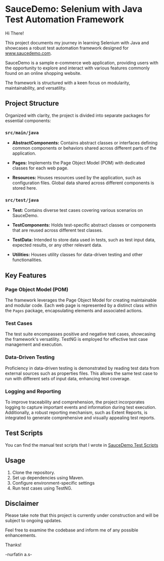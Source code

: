 # SauceDemo: Selenium with Java Test Automation Framework

Hi There! 

This project documents my journey in learning Selenium with Java and showcases a robust test automation framework designed for www.saucedemo.com.

SauceDemo is a sample e-commerce web application, providing users with the opportunity to explore and interact with various features commonly found on an online shopping website.

The framework is structured with a keen focus on modularity, maintainability, and versatility.

## Project Structure

Organized with clarity, the project is divided into separate packages for essential components:

### `src/main/java`

- **AbstractComponents:** Contains abstract classes or interfaces defining common components or behaviors shared across different parts of the application.

- **Pages:** Implements the Page Object Model (POM) with dedicated classes for each web page.

- **Resources:** Houses resources used by the application, such as configuration files. Global data shared across different components is stored here.

### `src/test/java`

- **Test:** Contains diverse test cases covering various scenarios on SauceDemo.

- **TestComponents:** Holds test-specific abstract classes or components that are reused across different test classes.

- **TestData:** Intended to store data used in tests, such as test input data, expected results, or any other relevant data.

- **Utilities:** Houses utility classes for data-driven testing and other functionalities.

## Key Features

### Page Object Model (POM)

The framework leverages the Page Object Model for creating maintainable and modular code. Each web page is represented by a distinct class within the `Pages` package, encapsulating elements and associated actions.

### Test Cases

The test suite encompasses positive and negative test cases, showcasing the framework's versatility. TestNG is employed for effective test case management and execution.

### Data-Driven Testing

Proficiency in data-driven testing is demonstrated by reading test data from external sources such as properties files. This allows the same test case to run with different sets of input data, enhancing test coverage.

### Logging and Reporting

To improve traceability and comprehension, the project incorporates logging to capture important events and information during test execution. Additionally, a robust reporting mechanism, such as Extent Reports, is integrated to generate comprehensive and visually appealing test reports.

## Test Scripts

You can find the manual test scripts that I wrote in [SauceDemo Test Scripts](https://docs.google.com/spreadsheets/d/10LuKWl6Zu-VmP7f06Y-976lba1XM7Zjb7WT17w1uurE/edit?usp=sharing)

## Usage

1. Clone the repository.
2. Set up dependencies using Maven.
3. Configure environment-specific settings
4. Run test cases using TestNG.

## Disclaimer

Please take note that this project is currently under construction and will be subject to ongoing updates. 

Feel free to examine the codebase and inform me of any possible enhancements.

Thanks!

-nurfatin a.s-
